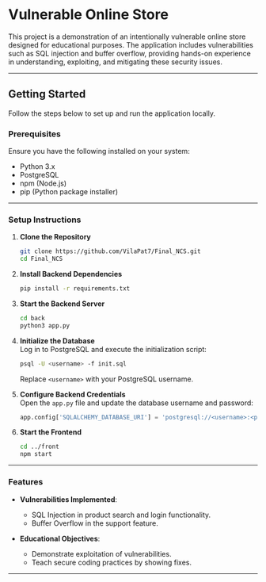 # Vulnerable Online Store

This project is a demonstration of an intentionally vulnerable online store designed for educational purposes. The application includes vulnerabilities such as SQL injection and buffer overflow, providing hands-on experience in understanding, exploiting, and mitigating these security issues.

---

## **Getting Started**

Follow the steps below to set up and run the application locally.

### **Prerequisites**
Ensure you have the following installed on your system:
- Python 3.x
- PostgreSQL
- npm (Node.js)
- pip (Python package installer)

---

### **Setup Instructions**

1. **Clone the Repository**  
   ```bash
   git clone https://github.com/VilaPat7/Final_NCS.git
   cd Final_NCS
   ```

2. **Install Backend Dependencies**  
   ```bash
   pip install -r requirements.txt
   ```

3. **Start the Backend Server**  
   ```bash
   cd back
   python3 app.py
   ```

4. **Initialize the Database**  
   Log in to PostgreSQL and execute the initialization script:
   ```bash
   psql -U <username> -f init.sql
   ```
   Replace `<username>` with your PostgreSQL username.

5. **Configure Backend Credentials**  
   Open the `app.py` file and update the database username and password:
   ```python
   app.config['SQLALCHEMY_DATABASE_URI'] = 'postgresql://<username>:<password>@localhost/onlinestore'

   ```

6. **Start the Frontend**  
   ```bash
   cd ../front
   npm start
   ```

---

### **Features**
- **Vulnerabilities Implemented**:
  - SQL Injection in product search and login functionality.
  - Buffer Overflow in the support feature.

- **Educational Objectives**:
  - Demonstrate exploitation of vulnerabilities.
  - Teach secure coding practices by showing fixes.

---
